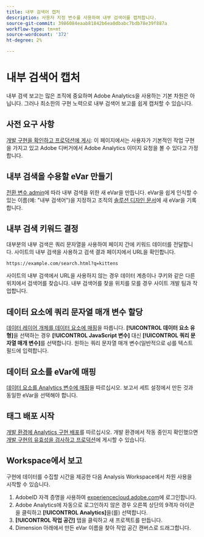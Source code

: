 ```yaml
---
title: 내부 검색어 캡처
description: 사용자 지정 변수를 사용하여 내부 검색어를 캡처합니다.
source-git-commit: 3986084eaab81842b6ea0dbabc7bdb78e39f887a
workflow-type: tm+mt
source-wordcount: '372'
ht-degree: 2%

---
```



# 내부 검색어 캡처

내부 검색 보고는 많은 조직에 중요하며 Adobe Analytics을 사용하는 기본 차원은 아닙니다. 그러나 최소한의 구현 노력으로 내부 검색어 보고를 쉽게 캡처할 수 있습니다.

## 사전 요구 사항

[개발 구현을 확인하고 프로덕션에 게시](../launch/validate-publish-prod.md): 이 페이지에서는 사용자가 기본적인 작업 구현을 가지고 있고 Adobe 디버거에서 Adobe Analytics 이미지 요청을 볼 수 있다고 가정합니다.

## 내부 검색을 수용할 eVar 만들기

[전환 변수 admin](/help/admin/admin/conversion-var-admin/conversion-var-admin.md)에 따라 내부 검색을 위한 새 eVar을 만듭니다. eVar을 쉽게 인식할 수 있는 이름(예: &quot;내부 검색어&quot;)을 지정하고 조직의 [솔루션 디자인 문서](../prepare/solution-design.md)에 새 eVar을 기록합니다.

## 내부 검색 키워드 결정

대부분의 내부 검색은 쿼리 문자열을 사용하여 페이지 간에 키워드 데이터를 전달합니다. 사이트의 내부 검색을 사용하고 검색 결과 페이지에서 URL을 확인합니다.

`https://example.com/search.html?q=kittens`

사이트의 내부 검색에서 URL을 사용하지 않는 경우 데이터 계층이나 쿠키와 같은 다른 위치에서 검색어를 찾습니다. 내부 검색어를 찾을 위치를 모를 경우 사이트 개발 팀과 작업합니다.

## 데이터 요소에 쿼리 문자열 매개 변수 할당

[데이터 레이어 개체를 데이터 요소에 매핑](../launch/layer-to-elements.md)을 따릅니다. **[!UICONTROL 데이터 요소 유형]**&#x200B;을 선택하는 경우 **[!UICONTROL JavaScript 변수]** 대신 **[!UICONTROL 쿼리 문자열 매개 변수]**&#x200B;를 선택합니다. 원하는 쿼리 문자열 매개 변수(일반적으로 `q`)를 텍스트 필드에 입력합니다.

## 데이터 요소를 eVar에 매핑

[데이터 요소를 Analytics 변수에 매핑](../launch/elements-to-variable.md)을 따르십시오. 보고서 세트 설정에서 만든 것과 동일한 eVar을 선택해야 합니다.

## 태그 배포 시작

[개발 환경에 Analytics 구현 배포](../launch/deploy-dev.md)를 따르십시오. 개발 환경에서 작동 중인지 확인했으면 [개발 구현의 유효성을 검사하고 프로덕션](../launch/validate-publish-prod.md)에 게시할 수 있습니다.

## Workspace에서 보고

구현에 데이터를 수집할 시간을 제공한 다음 Analysis Workspace에서 차원 사용을 시작할 수 있습니다.

1. AdobeID 자격 증명을 사용하여 [experiencecloud.adobe.com](https://experiencecloud.adobe.com)에 로그인합니다.
2. Adobe Analytics에 자동으로 로그인하지 않은 경우 오른쪽 상단의 9격자 아이콘을 클릭하고 **[!UICONTROL Analytics]**&#x200B;을(를) 선택합니다.
3. **[!UICONTROL 작업 공간]** 탭을 클릭하고 새 프로젝트를 만듭니다.
4. Dimension 아래에서 만든 eVar 이름을 찾아 작업 공간 캔버스로 드래그합니다.
